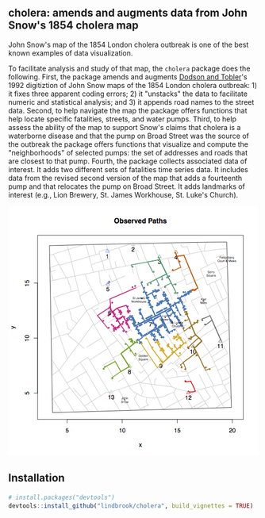 ## cholera: amends and augments data from John Snow's 1854 cholera map

John Snow's map of the 1854 London cholera outbreak is one of the best known examples of data visualization.

To facilitate analysis and study of that map, the `cholera` package does the following. First, the package amends and augments [Dodson and Tobler](http://www.ncgia.ucsb.edu/pubs/snow/snow.html)'s 1992 digitiztion of John Snow maps of the 1854 London cholera outbreak: 1) it fixes three apparent coding errors; 2) it "unstacks" the data to facilitate numeric and statistical analysis; and 3) it appends road names to the street data. Second, to help navigate the map the package offers functions that help locate specific fatalities, streets, and water pumps. Third, to help assess the ability of the map to support Snow's claims that cholera is a waterborne disease and that the pump on Broad Street was the source of the outbreak the package offers functions that visualize and compute the "neighborhoods" of selected pumps: the set of addresses and roads that are closest to that pump. Fourth, the package collects associated data of interest. It adds two different sets of fatalities time series data. It includes data from the revised second version of the map that adds a fourteenth pump and that relocates the pump on Broad Street. It adds landmarks of interest (e.g., Lion Brewery, St. James Workhouse, St. Luke's Church).

![](vignettes/walking.paths.graph8.all.png)

## Installation

```R
# install.packages("devtools")
devtools::install_github("lindbrook/cholera", build_vignettes = TRUE)
```
